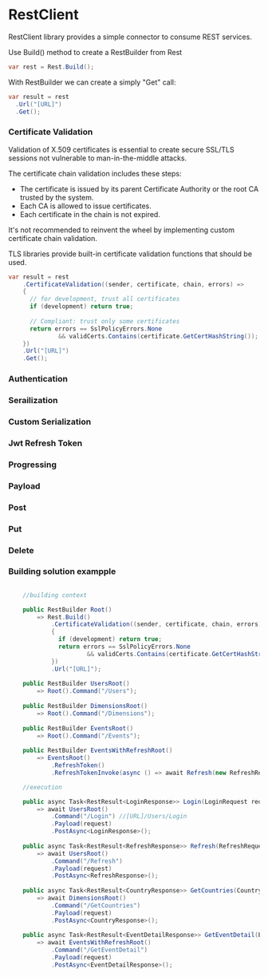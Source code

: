# RestClient
RestClient library provides a simple connector to consume REST services.

Use Build() method to create a RestBuilder from Rest

```c#
var rest = Rest.Build();
```

With RestBuilder we can create a simply "Get" call:

```c#
var result = rest
  .Url("[URL]")
  .Get(); 
```

### Certificate Validation

Validation of X.509 certificates is essential to create secure SSL/TLS sessions not vulnerable to man-in-the-middle attacks.

The certificate chain validation includes these steps:

* The certificate is issued by its parent Certificate Authority or the root CA trusted by the system.
* Each CA is allowed to issue certificates.
* Each certificate in the chain is not expired.

It's not recommended to reinvent the wheel by implementing custom certificate chain validation.

TLS libraries provide built-in certificate validation functions that should be used.

```c#
var result = rest
    .CertificateValidation((sender, certificate, chain, errors) =>
    {
      // for development, trust all certificates
      if (development) return true; 
      
      // Compliant: trust only some certificates
      return errors == SslPolicyErrors.None 
              && validCerts.Contains(certificate.GetCertHashString()); 
    })
    .Url("[URL]")
    .Get();
```

### Authentication


### Serailization


### Custom Serialization


### Jwt Refresh Token


### Progressing


### Payload


### Post


### Put


### Delete


### Building solution exampple

```c#

    //building context

    public RestBuilder Root() 
        => Rest.Build()
            .CertificateValidation((sender, certificate, chain, errors) =>
            {
              if (development) return true; 
              return errors == SslPolicyErrors.None 
                      && validCerts.Contains(certificate.GetCertHashString()); 
            })
            .Url("[URL]");
    
    public RestBuilder UsersRoot() 
        => Root().Command("/Users");
    
    public RestBuilder DimensionsRoot() 
        => Root().Command("/Dimensions");
    
    public RestBuilder EventsRoot() 
        => Root().Command("/Events");
    
    public RestBuilder EventsWithRefreshRoot() 
        => EventsRoot()
            .RefreshToken()
            .RefreshTokenInvoke(async () => await Refresh(new RefreshRequest { }));

    //execution

    public async Task<RestResult<LoginResponse>> Login(LoginRequest request) 
        => await UsersRoot()
            .Command("/Login") //[URL]/Users/Login 
            .Payload(request)
            .PostAsync<LoginResponse>();
    
    public async Task<RestResult<RefreshResponse>> Refresh(RefreshRequest request) 
        => await UsersRoot()
            .Command("/Refresh")
            .Payload(request)
            .PostAsync<RefreshResponse>();
    
    public async Task<RestResult<CountryResponse>> GetCountries(CountryRequest request) 
        => await DimensionsRoot()
            .Command("/GetCountries")
            .Payload(request)
            .PostAsync<CountryResponse>();
    
    public async Task<RestResult<EventDetailResponse>> GetEventDetail(EventDetailRequest request) 
        => await EventsWithRefreshRoot()
            .Command("/GetEventDetail")
            .Payload(request)
            .PostAsync<EventDetailResponse>();
```

